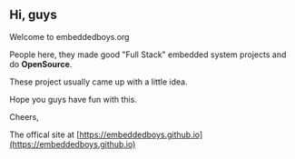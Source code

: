 ## Hi, guys

Welcome to embeddedboys.org

People here, they made good "Full Stack" embedded system projects and do **OpenSource**.

These project usually came up with a little idea.

Hope you guys have fun with this.

Cheers,

The offical site at [https://embeddedboys.github.io](https://embeddedboys.github.io)

<!--

**Here are some ideas to get you started:**

🙋‍♀️ A short introduction - what is your organization all about?
🌈 Contribution guidelines - how can the community get involved?
👩‍💻 Useful resources - where can the community find your docs? Is there anything else the community should know?
🍿 Fun facts - what does your team eat for breakfast?
🧙 Remember, you can do mighty things with the power of [Markdown](https://docs.github.com/github/writing-on-github/getting-started-with-writing-and-formatting-on-github/basic-writing-and-formatting-syntax)
-->
